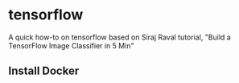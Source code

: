 # tensorflow

A quick how-to on tensorflow based on Siraj Raval tutorial, "Build a TensorFlow Image Classifier in 5 Min"

## Install Docker
